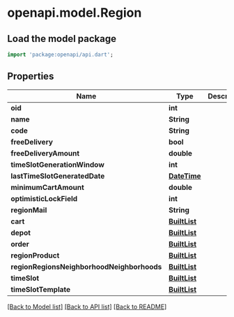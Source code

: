 # openapi.model.Region

## Load the model package
```dart
import 'package:openapi/api.dart';
```

## Properties
Name | Type | Description | Notes
------------ | ------------- | ------------- | -------------
**oid** | **int** |  | [optional] 
**name** | **String** |  | [optional] 
**code** | **String** |  | [optional] 
**freeDelivery** | **bool** |  | [optional] 
**freeDeliveryAmount** | **double** |  | [optional] 
**timeSlotGenerationWindow** | **int** |  | [optional] 
**lastTimeSlotGeneratedDate** | [**DateTime**](DateTime.md) |  | [optional] 
**minimumCartAmount** | **double** |  | [optional] 
**optimisticLockField** | **int** |  | [optional] 
**regionMail** | **String** |  | [optional] 
**cart** | [**BuiltList<Cart>**](Cart.md) |  | [optional] 
**depot** | [**BuiltList<Depot>**](Depot.md) |  | [optional] 
**order** | [**BuiltList<Order>**](Order.md) |  | [optional] 
**regionProduct** | [**BuiltList<RegionProduct>**](RegionProduct.md) |  | [optional] 
**regionRegionsNeighborhoodNeighborhoods** | [**BuiltList<RegionRegionsNeighborhoodNeighborhoods>**](RegionRegionsNeighborhoodNeighborhoods.md) |  | [optional] 
**timeSlot** | [**BuiltList<TimeSlot>**](TimeSlot.md) |  | [optional] 
**timeSlotTemplate** | [**BuiltList<TimeSlotTemplate>**](TimeSlotTemplate.md) |  | [optional] 

[[Back to Model list]](../README.md#documentation-for-models) [[Back to API list]](../README.md#documentation-for-api-endpoints) [[Back to README]](../README.md)


